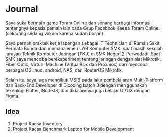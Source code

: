 # Journal

Saya suka bermain game Toram Online dan senang berbagi informasi tentangnya kepada pemain lain pada Grup Facebook Kaesa Toram Online. (sekarang sedang vakum karena sudah bosan)

Saya pernah praktek kerja lapangan sebagai IT Technician di Rumah Sakit Permata Bunda dan memanajemen LAB Komputer SMK, saat masih sekolah jurusan Teknik Komputer Jaringan [TKJ] di SMK Negeri 2 Purwodadi. Saat SMK saya mencoba bereksperiment tentang jaringan dengan alat Mikrotik, Fiber Optic, Virtual Machine (VritualBox dan Proxmox) dan mencoba berbagai OS linux, android, NAS, dan RouterOS Mikrotik.

Selain itu, saya juga mengikuti MSIB pada jalur pembelajaran Multi-Platform dan Back-End Developer di Dicoding batch 3 dengan menggunakan teknologi Flutter, NodeJS, dan didalamnya juga belajar UI/UX dengan Figma.


## Idea

1. Project Kaesa Inventory
2. Project Kaesa Benchmark Laptop for Mobile Development